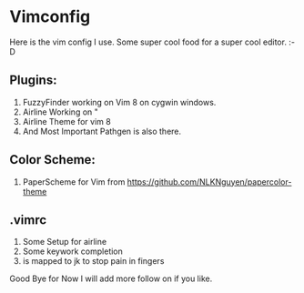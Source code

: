 # Vimconfig
Here is the vim config I use. Some super cool food for a super cool editor. :-D

## Plugins:
1. FuzzyFinder working on Vim 8 on cygwin windows.
2. Airline Working on "
3. Airline Theme for vim 8
4. And Most Important Pathgen is also there.

## Color Scheme:
1. PaperScheme for Vim from https://github.com/NLKNguyen/papercolor-theme

## .vimrc
1. Some Setup for airline
2. Some keywork completion
3. <ESC> is mapped to jk to stop pain in fingers

Good Bye for Now I will add more follow on if you like.  
